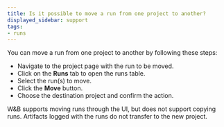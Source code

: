 ```yaml
---
title: Is it possible to move a run from one project to another?
displayed_sidebar: support
tags:
- runs
---
```

You can move a run from one project to another by following these steps:

- Navigate to the project page with the run to be moved.
- Click on the **Runs** tab to open the runs table.
- Select the run(s) to move.
- Click the **Move** button.
- Choose the destination project and confirm the action.

W&B supports moving runs through the UI, but does not support copying runs. Artifacts logged with the runs do not transfer to the new project.